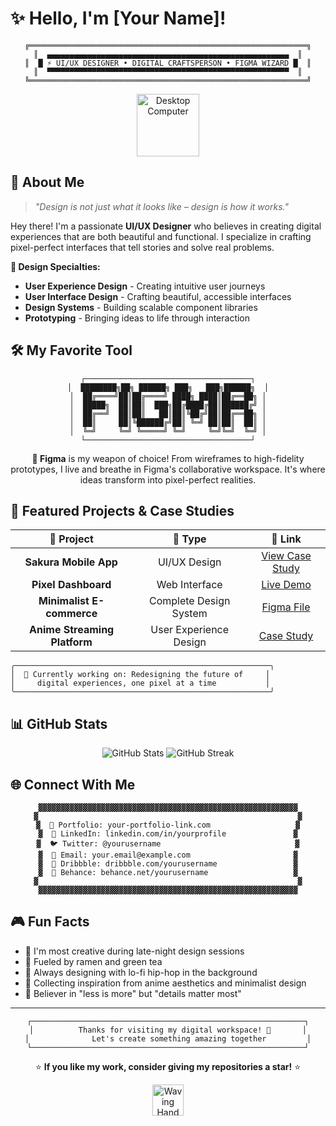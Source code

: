 # ✨ Hello, I'm [Your Name]! 

<div align="center">
  
```
╔══════════════════════════════════════════════════════════════╗
║  ▄▄▄▄▄▄▄▄▄▄▄▄▄▄▄▄▄▄▄▄▄▄▄▄▄▄▄▄▄▄▄▄▄▄▄▄▄▄▄▄▄▄▄▄▄▄▄▄▄▄▄▄▄▄  ║
║  █ ⚡ UI/UX DESIGNER • DIGITAL CRAFTSPERSON • FIGMA WIZARD █  ║
║  ▀▀▀▀▀▀▀▀▀▀▀▀▀▀▀▀▀▀▀▀▀▀▀▀▀▀▀▀▀▀▀▀▀▀▀▀▀▀▀▀▀▀▀▀▀▀▀▀▀▀▀▀▀▀  ║
╚══════════════════════════════════════════════════════════════╝
```

<img src="https://raw.githubusercontent.com/Tarikul-Islam-Anik/Animated-Fluent-Emojis/master/Emojis/Objects/Desktop%20Computer.png" alt="Desktop Computer" width="100" height="100" />

</div>

## 🎨 About Me

> *"Design is not just what it looks like – design is how it works."*

Hey there! I'm a passionate **UI/UX Designer** who believes in creating digital experiences that are both beautiful and functional. I specialize in crafting pixel-perfect interfaces that tell stories and solve real problems.

**🎯 Design Specialties:**
- **User Experience Design** - Creating intuitive user journeys
- **User Interface Design** - Crafting beautiful, accessible interfaces  
- **Design Systems** - Building scalable component libraries
- **Prototyping** - Bringing ideas to life through interaction

## 🛠️ My Favorite Tool

<div align="center">

```
┌─────────────────────────────────────┐
│  ████████╗██╗ ██████╗ ███╗   ███╗██████╗  │
│  ██╔════╝██║██╔════╝ ████╗ ████║██╔══██╗ │
│  █████╗  ██║██║  ███╗██╔████╔██║██████╔╝ │
│  ██╔══╝  ██║██║   ██║██║╚██╔╝██║██╔══██╗ │
│  ██║     ██║╚██████╔╝██║ ╚═╝ ██║██║  ██║ │
│  ╚═╝     ╚═╝ ╚═════╝ ╚═╝     ╚═╝╚═╝  ╚═╝ │
└─────────────────────────────────────┘
```

**🎨 Figma** is my weapon of choice! From wireframes to high-fidelity prototypes, I live and breathe in Figma's collaborative workspace. It's where ideas transform into pixel-perfect realities.

</div>

## 🚀 Featured Projects & Case Studies

<div align="center">

| 🌸 **Project** | 🎯 **Type** | 🔗 **Link** |
|:---:|:---:|:---:|
| **Sakura Mobile App** | UI/UX Design | [View Case Study](#) |
| **Pixel Dashboard** | Web Interface | [Live Demo](#) |
| **Minimalist E-commerce** | Complete Design System | [Figma File](#) |
| **Anime Streaming Platform** | User Experience Design | [Case Study](#) |

</div>

```
╭─────────────────────────────────────────────────────────╮
│  💫 Currently working on: Redesigning the future of     │
│     digital experiences, one pixel at a time           │
╰─────────────────────────────────────────────────────────╯
```

## 📊 GitHub Stats

<div align="center">

<img src="https://github-readme-stats.vercel.app/api?username=yourusername&show_icons=true&theme=tokyonight&hide_border=true&bg_color=0D1117&title_color=F85D7F&icon_color=F85D7F&text_color=FFFFFF" alt="GitHub Stats" />

<img src="https://github-readme-streak-stats.herokuapp.com/?user=yourusername&theme=tokyonight&hide_border=true&background=0D1117&stroke=F85D7F&ring=F85D7F&fire=F85D7F&currStreakLabel=FFFFFF" alt="GitHub Streak" />

</div>

## 🌐 Connect With Me

<div align="center">

```
▓▓▓▓▓▓▓▓▓▓▓▓▓▓▓▓▓▓▓▓▓▓▓▓▓▓▓▓▓▓▓▓▓▓▓▓▓▓▓▓▓▓▓▓▓▓▓▓▓▓▓▓▓▓▓▓▓▓
▓                                                          ▓
▓  🌸 Portfolio: your-portfolio-link.com                   ▓
▓  💼 LinkedIn: linkedin.com/in/yourprofile               ▓
▓  🐦 Twitter: @yourusername                              ▓
▓  📧 Email: your.email@example.com                       ▓
▓  🎨 Dribbble: dribbble.com/yourusername                 ▓
▓  📱 Behance: behance.net/yourusername                   ▓
▓                                                          ▓
▓▓▓▓▓▓▓▓▓▓▓▓▓▓▓▓▓▓▓▓▓▓▓▓▓▓▓▓▓▓▓▓▓▓▓▓▓▓▓▓▓▓▓▓▓▓▓▓▓▓▓▓▓▓▓▓▓▓
```

</div>

## 🎮 Fun Facts

- 🌙 I'm most creative during late-night design sessions
- 🍜 Fueled by ramen and green tea
- 🎵 Always designing with lo-fi hip-hop in the background
- 🌸 Collecting inspiration from anime aesthetics and minimalist design
- 🎯 Believer in "less is more" but "details matter most"

---

<div align="center">

```
┌─────────────────────────────────────────────────────────────┐
│          Thanks for visiting my digital workspace! 🚀       │
│              Let's create something amazing together         │
└─────────────────────────────────────────────────────────────┘
```

⭐ **If you like my work, consider giving my repositories a star!** ⭐

<img src="https://raw.githubusercontent.com/Tarikul-Islam-Anik/Animated-Fluent-Emojis/master/Emojis/Hand%20gestures/Waving%20Hand.png" alt="Waving Hand" width="50" height="50" />

</div>
